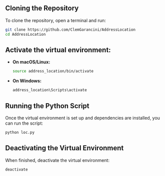 ## Cloning the Repository

To clone the repository, open a terminal and run:

```sh
git clone https://github.com/ClemGarancini/AddressLocation
cd AddressLocation
```

## Activate the virtual environment:

- **On macOS/Linux:**
  ```sh
  source address_location/bin/activate
  ```
- **On Windows:**
  ```sh
  address_location\Scripts\activate
  ```

## Running the Python Script

Once the virtual environment is set up and dependencies are installed, you can run the script:

```sh
python loc.py
```

## Deactivating the Virtual Environment

When finished, deactivate the virtual environment:

```sh
deactivate
```
